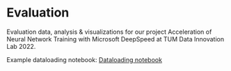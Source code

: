 # Evaluation

Evaluation data, analysis & visualizations for our project Acceleration of Neural Network Training with 
Microsoft DeepSpeed at TUM Data Innovation Lab 2022.

Example dataloading notebook: [Dataloading notebook](dataloading_example.ipynb)